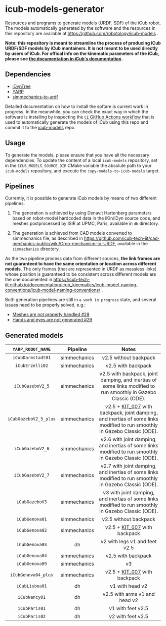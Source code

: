 # icub-models-generator

Resources and programs to generate models (URDF, SDF) of the iCub robot.
The models automatically generated by the software and the resources in this repository
are available at https://github.com/robotology/icub-models .

**Note: this repository is meant to streamline the process of producing iCub URDF/SDF models by iCub mantainers. It is not meant to be used directly by users of iCub. For offical info on the kinematic parameters of the iCub, please see [the documentation in iCub's documentation](https://icub-tech-iit.github.io/documentation/icub_kinematics/icub-forward-kinematics/icub-forward-kinematics/).**

## Dependencies
- [iDynTree](https://github.com/robotology/idyntree)
- [YARP](https://github.com/robotology/yarp)
- [simmechanics-to-urdf](https://github.com/robotology/simmechanics-to-urdf)

Detailed documentation on how to install the softare is current work in progress. In the meanwhile, you can check the exact way in which the software is installing by inspecting the [`CI` GitHub Actions workflow](.github/workflows/ci.yml) that is used to automatically generate the models of iCub using this repo and commit it to the [icub-models](https://github.com/robotology/icub-models) repo.


## Usage
To generate the models, please ensure that you have all the necessary dependencies.
To update the content of a local `icub-models` repository, set in the `ICUB_MODELS_SOURCE_DIR`
CMake variable the absolute path to your `icub-models` repository, and execute the `copy-models-to-icub-models` target.

## Pipelines
Currently, it is possible to generate iCub models by means of two different pipelines.

1) The generation is achieved by using Denavit Hartenberg parametsrs based on robot-model hardcoded data in the iKin/iDyn source code, and meshes postprocessed by ISIR at UPMC, Paris, available in `dh` directory.

2) The generation is achieved from CAD models converted to simmechanics file, as described in https://github.com/icub-tech-iit/cad-mechanics-public/wiki/Creo-mechanism-to-URDF, available in the `simmechanics` directory.

As the two pipeline process data from different sources, **the link frames are not guaranteed to have the same orientation
or location across different models**. The only frames (that are represented in URDF as massless links) whose position is guaranteed to be consistent across different models are the one documented in https://icub-tech-iit.github.io/documentation/icub_kinematics/icub-model-naming-conventions/icub-model-naming-conventions/ .

Both generation pipelines are still in `a work in progress` state, and several issues need to be properly solved, e.g.:
* [Meshes are not properly handled #28](https://github.com/robotology/icub-model-generator/issues/28)
* [Hands and eyes are not generated #29](https://github.com/robotology/icub-model-generator/issues/29)

## Generated models

|  `YARP_ROBOT_NAME`   | Pipeline     | Notes                           |
|:--------------------:|:------------:|:-------------------------------:|
| `iCubDarmstadt01`    | simmechanics | v2.5 without backpack           |
| `iCubErzelli02`      | simmechanics | v2.5   with backpack            |
| `iCubGazeboV2_5`     | simmechanics | v2.5 with backpack, joint damping, and inertias of some links modified to run smoothly in Gazebo Classic (ODE). |
| `iCubGazeboV2_5_plus`| simmechanics | v2.5 + [KIT_007](https://icub-tech-iit.github.io/documentation/upgrade_kits/ankle_for_stairs/support/) with backpack, joint damping, and inertias of some links modified to run smoothly in Gazebo Classic (ODE). |
| `iCubGazeboV2_6`     | simmechanics | v2.6 with  joint damping, and inertias of some links modified to run smoothly in Gazebo Classic (ODE). |
| `iCubGazeboV2_7`     | simmechanics | v2.7 with  joint damping, and inertias of some links modified to run smoothly in Gazebo Classic (ODE). |
| `iCubGazeboV3`       | simmechanics | v3 with  joint damping, and inertias of some links modified to run smoothly in Gazebo Classic (ODE). |
| `iCubGenova01`       | simmechanics | v2.5 without backpack           |
| `iCubGenova02`       | simmechanics | v2.5 + [KIT_007](https://icub-tech-iit.github.io/documentation/upgrade_kits/ankle_for_stairs/support/) with backpack           |
| `iCubGenova03`       | dh           | v2 with legs v1 and feet v2.5   |
| `iCubGenova04`       | simmechanics | v2.5   with backpack            |
| `iCubGenova09`       | simmechanics | v3                              |
| `iCubGenova04_plus`  | simmechanics | v2.5 + [KIT_007](https://icub-tech-iit.github.io/documentation/upgrade_kits/ankle_for_stairs/support/) with backpack           |
| `iCubLisboa01`       | dh           | v1 with head v2                 |
| `iCubNancy01`        | dh           | v2.5 with arms v1 and head v2   |
| `iCubParis01`        | dh           | v1 with feet v2.5               |
| `iCubParis02`        | dh           | v2 with feet v2.5               |
